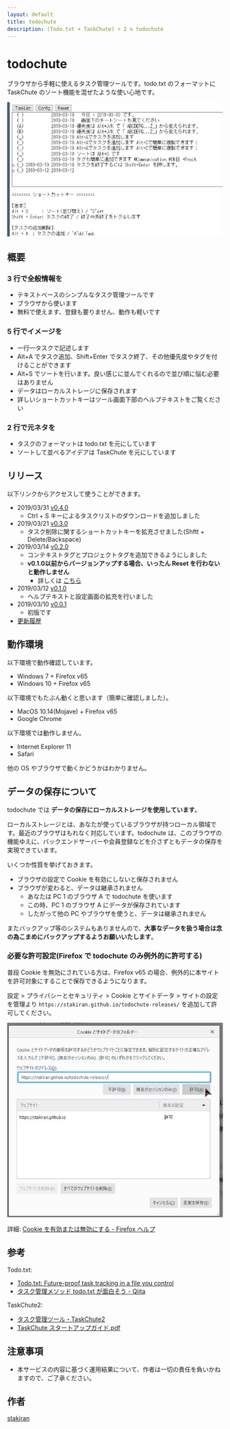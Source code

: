 ```yaml
---
layout: default
title: todochute
description: (Todo.txt + TaskChute) ÷ 2 ≒ todochute
---
```


# todochute
ブラウザから手軽に使えるタスク管理ツールです。todo.txt のフォーマットに TaskChute のソート機能を混ぜたような使い心地です。

![todochute_image.jpg](img/todochute_image.jpg)

## 概要

### 3 行で全般情報を
- テキストベースのシンプルなタスク管理ツールです
- ブラウザから使います
- 無料で使えます、登録も要りません、動作も軽いです

### 5 行でイメージを
- 一行一タスクで記述します
- Alt+A でタスク追加、Shift+Enter でタスク終了、その他優先度やタグを付けることができます
- Alt+S でソートを行います。良い感じに並んでくれるので並び順に悩む必要はありません
- データはローカルストレージに保存されます
- 詳しいショートカットキーはツール画面下部のヘルプテキストをご覧ください

### 2 行で元ネタを
- タスクのフォーマットは todo.txt を元にしています
- ソートして並べるアイデアは TaskChute を元にしています

## リリース
以下リンクからアクセスして使うことができます。

- 2019/03/31 [v0.4.0](tool/v0.4.0/index.html)
  - Ctrl + S キーによるタスクリストのダウンロードを追加しました
- 2019/03/21 [v0.3.0](tool/v0.3.0/index.html)
  - タスク削除に関するショートカットキーを拡充させました(Shftt + Delete/Backspace)
- 2019/03/14 [v0.2.0](tool/v0.2.0/index.html)
  - コンテキストタグとプロジェクトタグを追加できるようにしました
  - **v0.1.0以前からバージョンアップする場合、いったん Reset を行わないと動作しません**
    - 詳しくは [こちら](notice_about_verup.md)
- 2019/03/12 [v0.1.0](tool/v0.1.0/index.html)
  - ヘルプテキストと設定画面の拡充を行いました
- 2019/03/10 [v0.0.1](tool/v0.0.1/index.html)
  - 初版です
- [更新履歴](tool/changelog.md)

## 動作環境
以下環境で動作確認しています。

- Windows 7 + Firefox v65
- Windows 10 + Firefox v65

以下環境でもたぶん動くと思います（簡単に確認しました）。

- MacOS 10.14(Mojave) + Firefox v65
- Google Chrome

以下環境では動作しません。

- Internet Explorer 11
- Safari

他の OS やブラウザで動くかどうかはわかりません。

## データの保存について
todochute では **データの保存にローカルストレージを使用しています**。

ローカルストレージとは、あなたが使っているブラウザが持つローカル領域です。最近のブラウザはもれなく対応しています。todochute は、このブラウザの機能ゆえに、バックエンドサーバーや会員登録などを介さずともデータの保存を実現できています。

いくつか性質を挙げておきます。

- ブラウザの設定で Cookie を有効にしないと保存されません
- ブラウザが変わると、データは継承されません
  - あなたは PC 1 のブラウザ A で todochute を使います
  - この時、PC 1 のブラウザ A にデータが保存されています
  - したがって他の PC やブラウザを使うと、データは継承されません

またバックアップ等のシステムもありませんので、**大事なデータを扱う場合は念の為こまめにバックアップするようお願いいたします**。

### 必要な許可設定(Firefox で todochute のみ例外的に許可する)
普段 Cookie を無効にされている方は、Firefox v65 の場合、例外的に本サイトを許可対象にすることで保存できるようになります。

設定 > プライバシーとセキュリティ > Cookie とサイトデータ > サイトの設定を管理より `https://stakiran.github.io/todochute-releases/` を追加して許可してください。

![howto_enable_localstorage_firefox.jpg](img/howto_enable_localstorage_firefox.jpg)

詳細: [Cookie を有効または無効にする - Firefox ヘルプ](https://support.mozilla.org/ja/kb/enable-and-disable-cookies-website-preferences)

## 参考
Todo.txt:

- [Todo.txt: Future-proof task tracking in a file you control](http://todotxt.org/)
- [タスク管理メソッド todo.txt が面白そう - Qiita](https://qiita.com/sta/items/0f72c9c956cf05df8141)

TaskChute2:

- [タスク管理ツール・TaskChute2](https://cyblog.biz/pro/taskchute2/index2.php)
- [TaskChute スタートアップガイド.pdf](https://cyblog.biz/file/TC2StartupGuide.pdf)

## 注意事項
- 本サービスの内容に基づく運用結果について、作者は一切の責任を負いかねますので、ご了承ください。

## 作者
[stakiran](https://stakiran.github.io/stakiran/)

